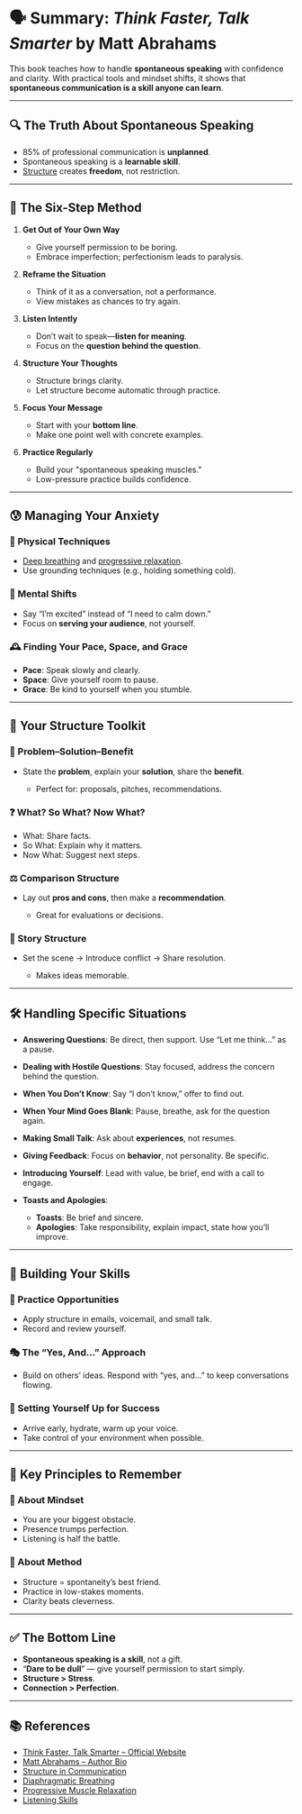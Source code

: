 
# 🗣️ Summary: *Think Faster, Talk Smarter* by Matt Abrahams

This book teaches how to handle **spontaneous speaking** with confidence and clarity. With practical tools and mindset shifts, it shows that **spontaneous communication is a skill anyone can learn**.

---

## 🔍 The Truth About Spontaneous Speaking

* 85% of professional communication is **unplanned**.
* Spontaneous speaking is a **learnable skill**.
* [Structure](https://en.wikipedia.org/wiki/Communication#Structure_and_elements) creates **freedom**, not restriction.

---

## 🧭 The Six-Step Method

1. **Get Out of Your Own Way**

   * Give yourself permission to be boring.
   * Embrace imperfection; perfectionism leads to paralysis.

2. **Reframe the Situation**

   * Think of it as a conversation, not a performance.
   * View mistakes as chances to try again.

3. **Listen Intently**

   * Don’t wait to speak—**listen for meaning**.
   * Focus on the **question behind the question**.

4. **Structure Your Thoughts**

   * Structure brings clarity.
   * Let structure become automatic through practice.

5. **Focus Your Message**

   * Start with your **bottom line**.
   * Make one point well with concrete examples.

6. **Practice Regularly**

   * Build your "spontaneous speaking muscles."
   * Low-pressure practice builds confidence.

---

## 😰 Managing Your Anxiety

### 🔧 Physical Techniques

* [Deep breathing](https://en.wikipedia.org/wiki/Diaphragmatic_breathing) and [progressive relaxation](https://en.wikipedia.org/wiki/Progressive_muscle_relaxation).
* Use grounding techniques (e.g., holding something cold).

### 🧠 Mental Shifts

* Say “I’m excited” instead of “I need to calm down.”
* Focus on **serving your audience**, not yourself.

### 🕰️ Finding Your Pace, Space, and Grace

* **Pace**: Speak slowly and clearly.
* **Space**: Give yourself room to pause.
* **Grace**: Be kind to yourself when you stumble.

---

## 🧱 Your Structure Toolkit

### 🧩 Problem–Solution–Benefit

* State the **problem**, explain your **solution**, share the **benefit**.

  * Perfect for: proposals, pitches, recommendations.

### ❓ What? So What? Now What?

* What: Share facts.
* So What: Explain why it matters.
* Now What: Suggest next steps.

### ⚖️ Comparison Structure

* Lay out **pros and cons**, then make a **recommendation**.

  * Great for evaluations or decisions.

### 📖 Story Structure

* Set the scene → Introduce conflict → Share resolution.

  * Makes ideas memorable.

---

## 🛠️ Handling Specific Situations

* **Answering Questions**: Be direct, then support. Use “Let me think…” as a pause.
* **Dealing with Hostile Questions**: Stay focused, address the concern behind the question.
* **When You Don’t Know**: Say “I don’t know,” offer to find out.
* **When Your Mind Goes Blank**: Pause, breathe, ask for the question again.
* **Making Small Talk**: Ask about **experiences**, not resumes.
* **Giving Feedback**: Focus on **behavior**, not personality. Be specific.
* **Introducing Yourself**: Lead with value, be brief, end with a call to engage.
* **Toasts and Apologies**:

  * **Toasts**: Be brief and sincere.
  * **Apologies**: Take responsibility, explain impact, state how you’ll improve.

---

## 💪 Building Your Skills

### 🧪 Practice Opportunities

* Apply structure in emails, voicemail, and small talk.
* Record and review yourself.

### 🎭 The “Yes, And...” Approach

* Build on others’ ideas. Respond with “yes, and...” to keep conversations flowing.

### 🎯 Setting Yourself Up for Success

* Arrive early, hydrate, warm up your voice.
* Take control of your environment when possible.

---

## 🧠 Key Principles to Remember

### 🧭 About Mindset

* You are your biggest obstacle.
* Presence trumps perfection.
* Listening is half the battle.

### 🧰 About Method

* Structure = spontaneity’s best friend.
* Practice in low-stakes moments.
* Clarity beats cleverness.

---

## ✅ The Bottom Line

* **Spontaneous speaking is a skill**, not a gift.
* “**Dare to be dull**” — give yourself permission to start simply.
* **Structure > Stress**.
* **Connection > Perfection**.

---

## 📚 References

* [Think Faster, Talk Smarter – Official Website](https://www.thinkfastertalksmarter.com)
* [Matt Abrahams – Author Bio](https://www.mattabrahams.com)
* [Structure in Communication](https://en.wikipedia.org/wiki/Communication#Structure_and_elements)
* [Diaphragmatic Breathing](https://en.wikipedia.org/wiki/Diaphragmatic_breathing)
* [Progressive Muscle Relaxation](https://en.wikipedia.org/wiki/Progressive_muscle_relaxation)
* [Listening Skills](https://en.wikipedia.org/wiki/Active_listening)

